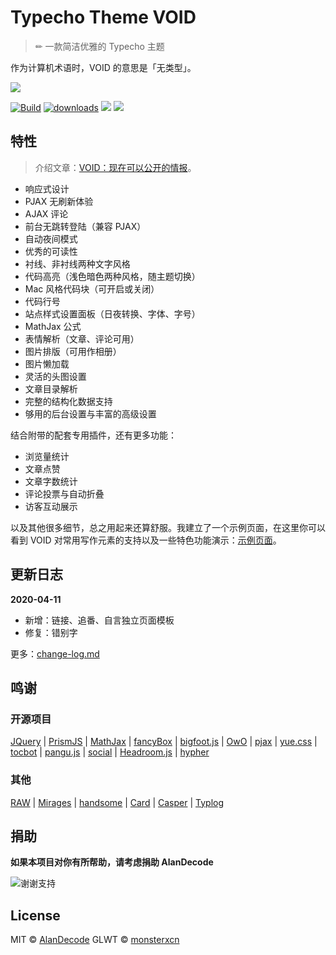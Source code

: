 # Typecho Theme VOID

> ✏ 一款简洁优雅的 Typecho 主题

作为计算机术语时，VOID 的意思是「无类型」。

![](https://raw.githubusercontent.com/AlanDecode/Typecho-Theme-VOID/master/screenshot.png)

[![Build](https://github.com/AlanDecode/Typecho-Theme-VOID/workflows/Build/badge.svg)](https://github.com/AlanDecode/Typecho-Theme-VOID/actions) [![downloads](https://img.shields.io/github/downloads/AlanDecode/Typecho-Theme-VOID/total.svg?style=flat-square)](https://github.com/AlanDecode/Typecho-Theme-VOID/releases) [![](https://img.shields.io/github/release/AlanDecode/Typecho-Theme-VOID.svg?style=flat-square)](https://github.com/AlanDecode/Typecho-Theme-VOID/releases) ![](https://img.shields.io/github/license/AlanDecode/Typecho-Theme-VOID.svg?style=flat-square)

## 特性

> 介绍文章：[VOID：现在可以公开的情报](https://blog.imalan.cn/archives/247/)。

* 响应式设计
* PJAX 无刷新体验
* AJAX 评论
* 前台无跳转登陆（兼容 PJAX）
* 自动夜间模式
* 优秀的可读性
* 衬线、非衬线两种文字风格
* 代码高亮（浅色暗色两种风格，随主题切换）
* Mac 风格代码块（可开启或关闭）
* 代码行号
* 站点样式设置面板（日夜转换、字体、字号）
* MathJax 公式
* 表情解析（文章、评论可用）
* 图片排版（可用作相册）
* 图片懒加载
* 灵活的头图设置
* 文章目录解析
* 完整的结构化数据支持
* 够用的后台设置与丰富的高级设置

结合附带的配套专用插件，还有更多功能：

* 浏览量统计
* 文章点赞
* 文章字数统计
* 评论投票与自动折叠
* 访客互动展示

以及其他很多细节，总之用起来还算舒服。我建立了一个示例页面，在这里你可以看到 VOID 对常用写作元素的支持以及一些特色功能演示：[示例页面](https://blog.imalan.cn/archives/194/)。

## 更新日志

**2020-04-11**

* 新增：链接、追番、自言独立页面模板
* 修复：错别字

更多：[change-log.md](https://github.com/monsterxcn/Typecho-Theme-VOID/blob/master/change-log.md)

## 鸣谢

### 开源项目

[JQuery](https://github.com/jquery/jquery) | [PrismJS](https://prismjs.com/index.html) | [MathJax](https://www.mathjax.org/) | [fancyBox](http://fancyapps.com/fancybox/3/) | [bigfoot.js](http://www.bigfootjs.com/) | [OwO](https://github.com/DIYgod/OwO) | [pjax](https://github.com/defunkt/jquery-pjax) | [yue.css](https://github.com/lepture/yue.css) | [tocbot](https://tscanlin.github.io/tocbot/) | [pangu.js](https://github.com/vinta/pangu.js) | [social](https://github.com/lepture/social) | [Headroom.js](http://wicky.nillia.ms/headroom.js/) | [hypher](https://github.com/bramstein/hypher)

### 其他

[RAW](https://github.com/AlanDecode/Typecho-Theme-RAW) | [Mirages](https://get233.com/archives/mirages-intro.html) | [handsome](https://www.ihewro.com/archives/489/) | [Card](https://blog.shuiba.co/bitcron-theme-card) | [Casper](https://github.com/TryGhost/Casper) | [Typlog](https://typlog.com/)

## 捐助

**如果本项目对你有所帮助，请考虑捐助 AlanDecode**

![谢谢支持](https://wx1.sinaimg.cn/large/0060lm7Tly1g0c4cbi71lj30sc0iv453.jpg)

## License

MIT © [AlanDecode](https://github.com/AlanDecode)
GLWT © [monsterxcn](https://github.com/monsterxcn)
